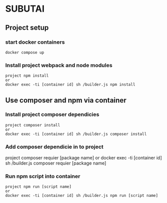 # SUBUTAI

## Project setup
### start docker containers
```
docker compose up
```

### Install project webpack and node modules
```
project npm install
or
docker exec -ti [container id] sh /builder.js npm install
```

## Use composer and npm via container

### Install project composer dependicies
```
project composer install
or
docker exec -ti [container id] sh /builder.js composer install
```
### Add composer dependicie in to project
project composer requier [package name]
or
docker exec -ti [container id] sh /builder.js composer requier [package name]


### Run npm script into container
```
project npm run [script name]
or
docker exec -ti [container id] sh /builder.js npm run [script name]
```